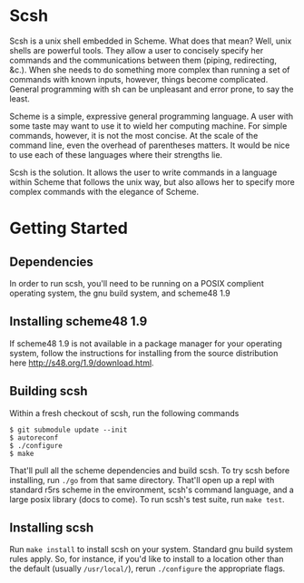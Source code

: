 Scsh
====
Scsh is a unix shell embedded in Scheme. What does that mean? Well, unix shells are powerful
tools. They allow a user to concisely specify her commands and the communications between them
(piping, redirecting, &c.). When she needs to do something more complex than running a set of
commands with known inputs, however, things become complicated. General programming with sh can be
unpleasant and error prone, to say the least.

Scheme is a simple, expressive general programming language. A user with some taste may want to use
it to wield her computing machine. For simple commands, however, it is not the most concise. At the
scale of the command line, even the overhead of parentheses matters. It would be nice to use each of
these languages where their strengths lie.

Scsh is the solution. It allows the user to write commands in a language within Scheme that follows
the unix way, but also allows her to specify more complex commands with the elegance of Scheme.

Getting Started
===============

Dependencies
------------
In order to run scsh, you'll need to be running on a POSIX complient operating system, the gnu build
system, and scheme48 1.9

Installing scheme48 1.9
-----------------------
If scheme48 1.9 is not available in a package manager for your operating system, follow the
instructions for installing from the source distribution here <http://s48.org/1.9/download.html>.

Building scsh
-------------
Within a fresh checkout of scsh, run the following commands

    $ git submodule update --init
    $ autoreconf
    $ ./configure
    $ make

That'll pull all the scheme dependencies and build scsh. To try scsh before installing, run `./go`
from that same directory. That'll open up a repl with standard r5rs scheme in the environment,
scsh's command language, and a large posix library (docs to come). To run scsh's test suite, run
`make test`.

Installing scsh
---------------
Run `make install` to install scsh on your system. Standard gnu build system rules apply. So, for
instance, if you'd like to install to a location other than the default (usually `/usr/local/`),
rerun `./configure` the appropriate flags.
